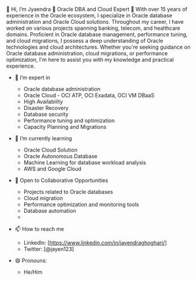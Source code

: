  👋 Hi, I’m Jyaendra 🌟 Oracle DBA and Cloud Expert 🌟
  With over 15 years of experience in the Oracle ecosystem, I specialize in Oracle database administration and Oracle Cloud solutions.
  Throughout my career, I have worked on various projects spanning banking, telecom, and healthcare domains.
  Proficient in Oracle database management, performance tuning, and cloud migrations, I possess a deep understanding of Oracle technologies and cloud architectures.
  Whether you're seeking guidance on Oracle database administration, cloud migrations, or performance optimization, I'm here to assist you with my knowledge and practical experience.

- 👀 I’m expert in
    - Oracle database administration
    - Oracle Cloud - OCI ATP, OCI Exadata, OCI VM DBaaS
    - High Availability
    - Disaster Recovery 
    - Database security
    - Performance tuning and optimization
    - Capacity Planning and Migrations

- 🌱 I’m currently learning
    - Oracle Cloud Solution
    - Oracle Autonomous Database
    - Machine Learning for database workload analysis
    - AWS and Google Cloud 

- 💞️ Open to Collaborative Opportunities
    - Projects related to Oracle databases
    - Cloud migration 
    - Performance optimization and monitoring tools
    - Database automation
    - 
- 📫 How to reach me
    - LinkedIn: [https://www.linkedin.com/in/jayendraghoghari/]
    - Twitter: [@jayen123]

- 😄 Pronouns:
    - He/Him
